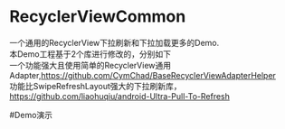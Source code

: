 # RecyclerViewCommon
一个通用的RecyclerView下拉刷新和下拉加载更多的Demo.  
本Demo工程基于2个库进行修改的，分别如下  
一个功能强大且使用简单的RecyclerView通用Adapter,https://github.com/CymChad/BaseRecyclerViewAdapterHelper  
功能比SwipeRefreshLayout强大的下拉刷新库，https://github.com/liaohuqiu/android-Ultra-Pull-To-Refresh

#Demo演示
